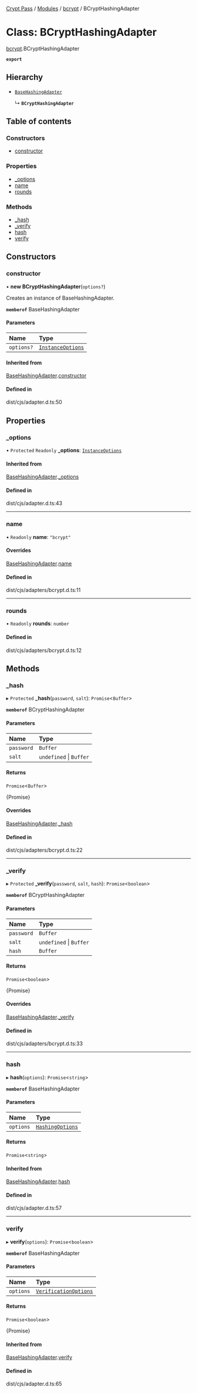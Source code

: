 [Crypt Pass](../README.md) / [Modules](../modules.md) / [bcrypt](../modules/bcrypt.md) / BCryptHashingAdapter

# Class: BCryptHashingAdapter

[bcrypt](../modules/bcrypt.md).BCryptHashingAdapter

**`export`**

## Hierarchy

- [`BaseHashingAdapter`](index._internal_.BaseHashingAdapter.md)

  ↳ **`BCryptHashingAdapter`**

## Table of contents

### Constructors

- [constructor](bcrypt.BCryptHashingAdapter.md#constructor)

### Properties

- [\_options](bcrypt.BCryptHashingAdapter.md#_options)
- [name](bcrypt.BCryptHashingAdapter.md#name)
- [rounds](bcrypt.BCryptHashingAdapter.md#rounds)

### Methods

- [\_hash](bcrypt.BCryptHashingAdapter.md#_hash)
- [\_verify](bcrypt.BCryptHashingAdapter.md#_verify)
- [hash](bcrypt.BCryptHashingAdapter.md#hash)
- [verify](bcrypt.BCryptHashingAdapter.md#verify)

## Constructors

### constructor

• **new BCryptHashingAdapter**(`options?`)

Creates an instance of BaseHashingAdapter.

**`memberof`** BaseHashingAdapter

#### Parameters

| Name | Type |
| :------ | :------ |
| `options?` | [`InstanceOptions`](../interfaces/index.InstanceOptions.md) |

#### Inherited from

[BaseHashingAdapter](index._internal_.BaseHashingAdapter.md).[constructor](index._internal_.BaseHashingAdapter.md#constructor)

#### Defined in

dist/cjs/adapter.d.ts:50

## Properties

### \_options

• `Protected` `Readonly` **\_options**: [`InstanceOptions`](../interfaces/index.InstanceOptions.md)

#### Inherited from

[BaseHashingAdapter](index._internal_.BaseHashingAdapter.md).[_options](index._internal_.BaseHashingAdapter.md#_options)

#### Defined in

dist/cjs/adapter.d.ts:43

___

### name

• `Readonly` **name**: ``"bcrypt"``

#### Overrides

[BaseHashingAdapter](index._internal_.BaseHashingAdapter.md).[name](index._internal_.BaseHashingAdapter.md#name)

#### Defined in

dist/cjs/adapters/bcrypt.d.ts:11

___

### rounds

• `Readonly` **rounds**: `number`

#### Defined in

dist/cjs/adapters/bcrypt.d.ts:12

## Methods

### \_hash

▸ `Protected` **_hash**(`password`, `salt`): `Promise`<`Buffer`\>

**`memberof`** BCryptHashingAdapter

#### Parameters

| Name | Type |
| :------ | :------ |
| `password` | `Buffer` |
| `salt` | `undefined` \| `Buffer` |

#### Returns

`Promise`<`Buffer`\>

{Promise<Buffer>}

#### Overrides

[BaseHashingAdapter](index._internal_.BaseHashingAdapter.md).[_hash](index._internal_.BaseHashingAdapter.md#_hash)

#### Defined in

dist/cjs/adapters/bcrypt.d.ts:22

___

### \_verify

▸ `Protected` **_verify**(`password`, `salt`, `hash`): `Promise`<`boolean`\>

**`memberof`** BCryptHashingAdapter

#### Parameters

| Name | Type |
| :------ | :------ |
| `password` | `Buffer` |
| `salt` | `undefined` \| `Buffer` |
| `hash` | `Buffer` |

#### Returns

`Promise`<`boolean`\>

{Promise<boolean>}

#### Overrides

[BaseHashingAdapter](index._internal_.BaseHashingAdapter.md).[_verify](index._internal_.BaseHashingAdapter.md#_verify)

#### Defined in

dist/cjs/adapters/bcrypt.d.ts:33

___

### hash

▸ **hash**(`options`): `Promise`<`string`\>

**`memberof`** BaseHashingAdapter

#### Parameters

| Name | Type |
| :------ | :------ |
| `options` | [`HashingOptions`](../interfaces/index.HashingOptions.md) |

#### Returns

`Promise`<`string`\>

#### Inherited from

[BaseHashingAdapter](index._internal_.BaseHashingAdapter.md).[hash](index._internal_.BaseHashingAdapter.md#hash)

#### Defined in

dist/cjs/adapter.d.ts:57

___

### verify

▸ **verify**(`options`): `Promise`<`boolean`\>

**`memberof`** BaseHashingAdapter

#### Parameters

| Name | Type |
| :------ | :------ |
| `options` | [`VerificationOptions`](../interfaces/index.VerificationOptions.md) |

#### Returns

`Promise`<`boolean`\>

{Promise<boolean>}

#### Inherited from

[BaseHashingAdapter](index._internal_.BaseHashingAdapter.md).[verify](index._internal_.BaseHashingAdapter.md#verify)

#### Defined in

dist/cjs/adapter.d.ts:65
